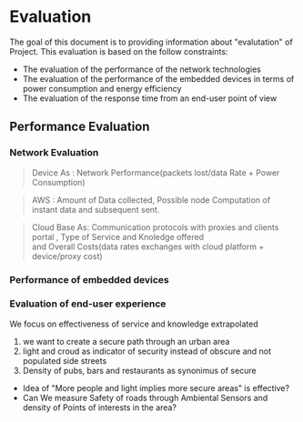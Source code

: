 # Evaluation

The goal of this document is to providing information about "evalutation" of Project. This evaluation is based on the follow constraints:

- The evaluation of the performance of the network technologies
- The evaluation of the performance of the embedded devices in terms of power consumption and energy efficiency
- The evaluation of the response time from an end-user point of view

## Performance Evaluation
### Network Evaluation
> Device As : Network Performance(packets lost/data Rate + Power Consumption)

> AWS : Amount of Data collected, Possible node  Computation of instant data and subsequent sent.

>Cloud Base As:  Communication protocols with proxies and clients portal , Type of Service and Knoledge offered  
and Overall Costs(data rates exchanges with cloud platform + device/proxy cost)
### Performance of embedded devices

### Evaluation of end-user experience
We focus on effectiveness of service and knowledge extrapolated
1.  we want to create a secure path through an urban area
2. light and croud as indicator of security instead of obscure and not populated side streets
3. Density of pubs, bars and restaurants as synonimus of secure

- Idea of "More people and light implies more secure areas" is effective? 
- Can We measure Safety of roads through Ambiental Sensors and density of Points of interests in the area?
